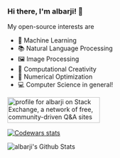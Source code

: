 ### Hi there, I'm albarji! 👋

My open-source interests are

* 🤖 Machine Learning 
* 📚 Natural Language Processing 
* 🖼️ Image Processing 
* 🤔 Computational Creativity
* 🔩 Numerical Optimization
* 💻 Computer Science in general!

<a href="https://stackexchange.com/users/2835953"><img src="https://stackexchange.com/users/flair/2835953.png?theme=dark" width="208" height="58" alt="profile for albarji on Stack Exchange, a network of free, community-driven Q&amp;A sites" title="profile for albarji on Stack Exchange, a network of free, community-driven Q&amp;A sites"></a>

[![Codewars stats](https://www.codewars.com/users/albarji/badges/large)](https://www.codewars.com/users/albarji)

<img align="left" alt="albarji's Github Stats" src="https://github-readme-stats.vercel.app/api?username=albarji&show_icons=true&hide_border=true" />
